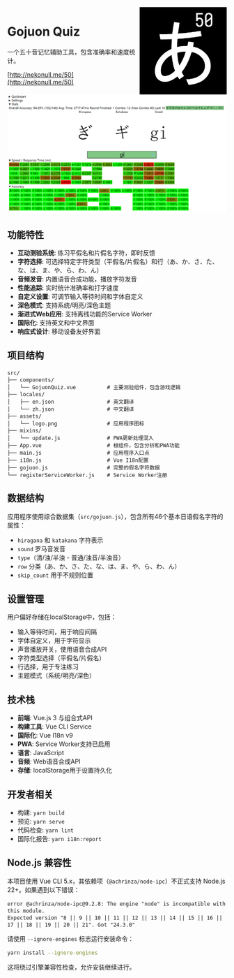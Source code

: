 <img align="right" width="200" height="200" src="src/assets/logo.png">

# Gojuon Quiz

一个五十音记忆辅助工具，包含准确率和速度统计。

[http://nekonull.me/50](http://nekonull.me/50)

![screenshot](screenshot.png)

## 功能特性

- **互动测验系统**: 练习平假名和片假名字符，即时反馈
- **字符选择**: 可选择特定字符类型（平假名/片假名）和行（あ、か、さ、た、な、は、ま、や、ら、わ、ん）
- **音频发音**: 内置语音合成功能，播放字符发音
- **性能追踪**: 实时统计准确率和打字速度
- **自定义设置**: 可调节输入等待时间和字体自定义
- **深色模式**: 支持系统/明亮/深色主题
- **渐进式Web应用**: 支持离线功能的Service Worker
- **国际化**: 支持英文和中文界面
- **响应式设计**: 移动设备友好界面

## 项目结构

```
src/
├── components/
│   └── GojuonQuiz.vue          # 主要测验组件，包含游戏逻辑
├── locales/
│   ├── en.json                 # 英文翻译
│   └── zh.json                 # 中文翻译
├── assets/
│   └── logo.png                # 应用程序图标
├── mixins/
│   └── update.js               # PWA更新处理混入
├── App.vue                     # 根组件，包含分析和PWA功能
├── main.js                     # 应用程序入口点
├── i18n.js                     # Vue I18n配置
├── gojuon.js                   # 完整的假名字符数据
└── registerServiceWorker.js    # Service Worker注册
```

## 数据结构

应用程序使用综合数据集（`src/gojuon.js`），包含所有46个基本日语假名字符的属性：
- `hiragana` 和 `katakana` 字符表示
- `sound` 罗马音发音
- `type`（清/浊/半浊 - 普通/浊音/半浊音）
- `row` 分类（あ、か、さ、た、な、は、ま、や、ら、わ、ん）
- `skip_count` 用于不规则位置

## 设置管理

用户偏好存储在localStorage中，包括：
- 输入等待时间，用于响应间隔
- 字体自定义，用于字符显示
- 声音播放开关，使用语音合成API
- 字符类型选择（平假名/片假名）
- 行选择，用于专注练习
- 主题模式（系统/明亮/深色）

## 技术栈

- **前端**: Vue.js 3 与组合式API
- **构建工具**: Vue CLI Service
- **国际化**: Vue I18n v9
- **PWA**: Service Worker支持已启用
- **语言**: JavaScript
- **音频**: Web语音合成API
- **存储**: localStorage用于设置持久化

## 开发者相关
- 构建: `yarn build`
- 预览: `yarn serve`
- 代码检查: `yarn lint`
- 国际化报告: `yarn i18n:report`

## Node.js 兼容性

本项目使用 Vue CLI 5.x，其依赖项（`@achrinza/node-ipc`）不正式支持 Node.js 22+。如果遇到以下错误：

```
error @achrinza/node-ipc@9.2.8: The engine "node" is incompatible with this module.
Expected version "8 || 9 || 10 || 11 || 12 || 13 || 14 || 15 || 16 || 17 || 18 || 19 || 20 || 21". Got "24.3.0"
```

请使用 `--ignore-engines` 标志运行安装命令：

```bash
yarn install --ignore-engines
```

这将绕过引擎兼容性检查，允许安装继续进行。
